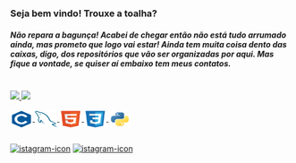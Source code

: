 ### Seja bem vindo! Trouxe a toalha?
##### Não repara a bagunça! Acabei de chegar então não está tudo arrumado ainda, mas prometo que logo vai estar! Ainda tem muita coisa dento das caixas, digo, dos repositórios que vão ser organizadas por aqui. Mas fique a vontade, se quiser aí embaixo tem meus contatos.
<br>
<div>
<a href="https://github.com/vitor-tml">
<img height="180em" src="https://github-readme-stats.vercel.app/api?username=vitor-tml&show_icons=true&theme=dracula&include_all_commits=true&count_private=true"/>
<img height="180em" src="https://github-readme-stats.vercel.app/api/top-langs/?username=vitor-tml&layout=compact&langs_count=7&theme=dracula"/>
 </div>
<div style= display: inline_block>
  <br>
 <img align="center" alt="Vitor-C" height="30" width="40" src="https://raw.githubusercontent.com/devicons/devicon/master/icons/c/c-plain.svg">
 <img align="center" alt="Vitor-C" height="30" width="40" src="https://raw.githubusercontent.com/devicons/devicon/master/icons/mysql/mysql-plain.svg">
 <img align="center" alt="Vitor-HTML" height="30" width="40" src="https://raw.githubusercontent.com/devicons/devicon/master/icons/html5/html5-original.svg">
 <img align="center" alt="Vitor-CSS" height="30" width="40" src="https://raw.githubusercontent.com/devicons/devicon/master/icons/css3/css3-original.svg">
 <img align="center" alt="Vitor-Python" height="30" width="40" src="https://raw.githubusercontent.com/devicons/devicon/master/icons/python/python-original.svg">
</div>
 
##
<div>
<a href="https://www.instagram.com/vitor_tml/" target="_blank"><img alt="istagram-icon" height"30" width= "40 "src="https://image.flaticon.com/icons/png/512/2111/2111463.png"></a>
<a href="https://www.linkedin.com/in/vitortml/" target="_blank"><img alt="istagram-icon" height"30" width= "40 "src="https://image.flaticon.com/icons/png/512/174/174857.png">
</a>
</div>
<!--
**Vitor-tml/vitor-tml** is a ✨ _special_ ✨ repository because its `README.md` (this file) appears on your GitHub profile.

Here are some ideas to get you started:

- 🔭 I’m currently working on ...
- 🌱 I’m currently learning ...
- 👯 I’m looking to collaborate on ...
- 🤔 I’m looking for help with ...
- 💬 Ask me about ...
- 📫 How to reach me: ...
- 😄 Pronouns: ...
- ⚡ Fun fact: ...
-->
